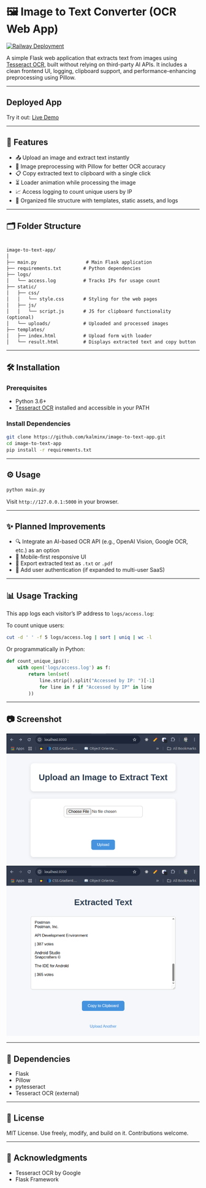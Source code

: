 # 🖼️ Image to Text Converter (OCR Web App)

[![Railway Deployment](https://img.shields.io/badge/Railway-Deployed-brightgreen)](https://imagetotextapp-production.up.railway.app/)

A simple Flask web application that extracts text from images using [Tesseract OCR](https://github.com/tesseract-ocr/tesseract), built without relying on third-party AI APIs. It includes a clean frontend UI, logging, clipboard support, and performance-enhancing preprocessing using Pillow.

---

## Deployed App
Try it out: [Live Demo](https://imagetotextapp-production.up.railway.app/)

---

## 🚀 Features

- 📤 Upload an image and extract text instantly
- 🧠 Image preprocessing with Pillow for better OCR accuracy
- 📋 Copy extracted text to clipboard with a single click
- ⏳ Loader animation while processing the image
- 📈 Access logging to count unique users by IP
- 📁 Organized file structure with templates, static assets, and logs

---

## 🗂️ Folder Structure

```

image-to-text-app/
│
├── main.py                  # Main Flask application
├── requirements.txt        # Python dependencies
├── logs/
│   └── access.log          # Tracks IPs for usage count
├── static/
│   ├── css/
│   │   └── style.css       # Styling for the web pages
│   ├── js/
│   │   └── script.js       # JS for clipboard functionality (optional)
│   └── uploads/            # Uploaded and processed images
├── templates/
│   ├── index.html          # Upload form with loader
│   └── result.html         # Displays extracted text and copy button

````

---

## 🛠️ Installation

### Prerequisites

- Python 3.6+
- [Tesseract OCR](https://github.com/tesseract-ocr/tesseract) installed and accessible in your PATH

### Install Dependencies

```bash
git clone https://github.com/kalminx/image-to-text-app.git
cd image-to-text-app
pip install -r requirements.txt
````

---

## ⚙️ Usage

```bash
python main.py
```

Visit `http://127.0.0.1:5000` in your browser.

---

## ✨ Planned Improvements

* 🔍 Integrate an AI-based OCR API (e.g., OpenAI Vision, Google OCR, etc.) as an option
* 📱 Mobile-first responsive UI
* 🧾 Export extracted text as `.txt` or `.pdf`
* 👤 Add user authentication (if expanded to multi-user SaaS)

---

## 📊 Usage Tracking

This app logs each visitor’s IP address to `logs/access.log`:

To count unique users:

```bash
cut -d ' ' -f 5 logs/access.log | sort | uniq | wc -l
```

Or programmatically in Python:

```python
def count_unique_ips():
    with open('logs/access.log') as f:
        return len(set(
            line.strip().split("Accessed by IP: ")[-1]
            for line in f if "Accessed by IP" in line
        ))
```

---

## 📷 Screenshot

![Preview Screenshot](static/uploads/1.png)
![Preview Screenshot](static/uploads/2.png)

---

## 🧪 Dependencies

* Flask
* Pillow
* pytesseract
* Tesseract OCR (external)

---

## 📝 License

MIT License. Use freely, modify, and build on it. Contributions welcome.

---

## 🙌 Acknowledgments

* Tesseract OCR by Google
* Flask Framework
